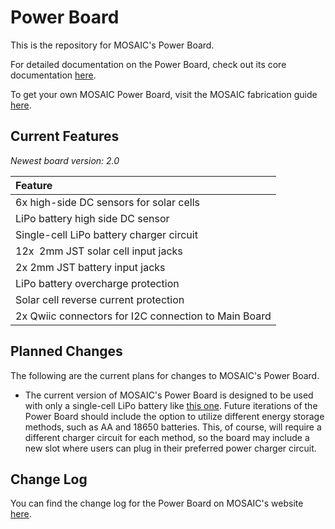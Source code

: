 # Power Board

This is the repository for MOSAIC's Power Board.

For detailed documentation on the Power Board, check out its core documentation [here](https://www.mosaicsat.org/core_documentation/hardware/power_board/).

To get your own MOSAIC Power Board, visit the MOSAIC fabrication guide [here](https://www.mosaicsat.org/getting_mosaic/).

## Current Features

*Newest board version: 2.0*

| **Feature** |
| :----------- |
| 6x high-side DC sensors for solar cells |
| LiPo battery high side DC sensor |
| Single-cell LiPo battery charger circuit |
| 12x  2mm JST solar cell input jacks|
| 2x 2mm JST battery input jacks |
| LiPo battery overcharge protection |
| Solar cell reverse current protection |
| 2x Qwiic connectors for I2C connection to Main Board |

## Planned Changes

The following are the current plans for changes to MOSAIC's Power Board. 

- The current version of MOSAIC's Power Board is designed to be used with only a single-cell LiPo battery like [this one](https://www.sparkfun.com/lithium-ion-battery-2ah.html). Future iterations of the Power Board should include the option to utilize different energy storage methods, such as AA and 18650 batteries. This, of course, will require a different charger circuit for each method, so the board may include a new slot where users can plug in their preferred power charger circuit. 

## Change Log

You can find the change log for the Power Board on MOSAIC's website [here](https://www.mosaicsat.org/core_documentation/hardware/power_board/change_log/). 
